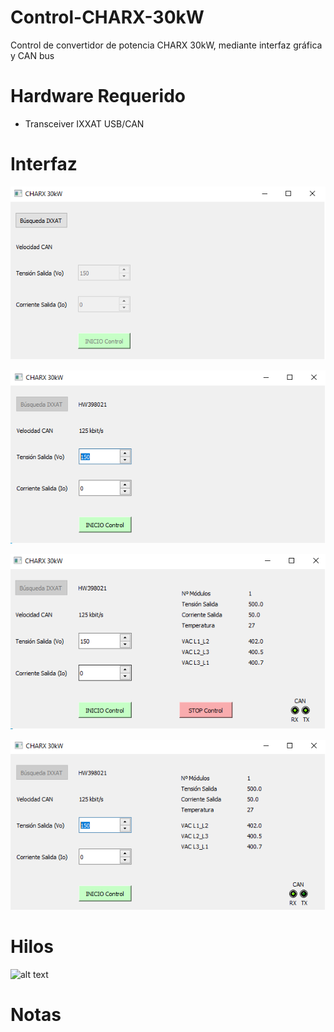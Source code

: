 # Control-CHARX-30kW
Control de convertidor de potencia CHARX 30kW, mediante interfaz gráfica y CAN bus

# Hardware Requerido
- Transceiver IXXAT USB/CAN

#  Interfaz
![alt text](
https://github.com/juagald1/Control-CHARX-30kW/blob/main/images/Inicio.png)


![alt text](
https://github.com/juagald1/Control-CHARX-30kW/blob/main/images/Detecta_HW.PNG)

![alt text](
https://github.com/juagald1/Control-CHARX-30kW/blob/main/images/Comunica.PNG)

![alt text](
https://github.com/juagald1/Control-CHARX-30kW/blob/main/images/Detenido.PNG)

#  Hilos
![alt text](
https://github.com/juagald1/Control-CHARX-30kW/blob/main/images/Hilos_Aplicaci%C3%B3n.PNG)

#  Notas

